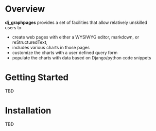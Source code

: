 # Overview

**dj_graphpages** provides a set of facilities that allow relatively unskilled users to

* create web pages with either a WYSIWYG editor, markdown, or reStructuredText,
* includes various charts in those pages
* customize the charts with a user defined query form
* populate the charts with data based on Django/python code snippets

# Getting Started

TBD

# Installation

TBD


